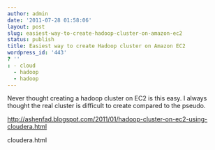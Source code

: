 ```yaml
---
author: admin
date: '2011-07-28 01:58:06'
layout: post
slug: easiest-way-to-create-hadoop-cluster-on-amazon-ec2
status: publish
title: Easiest way to create Hadoop cluster on Amazon EC2
wordpress_id: '443'
? ''
: - cloud
  - hadoop
  - hadoop
---
```


Never thought creating a hadoop cluster on EC2 is this easy. I always thought
the real cluster is difficult to create compared to the pseudo.

[http://ashenfad.blogspot.com/2011/01/hadoop-cluster-on-ec2-using-
cloudera.html][1]


   [1]: http://ashenfad.blogspot.com/2011/01/hadoop-cluster-on-ec2-using-
cloudera.html

